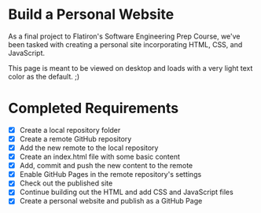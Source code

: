 # Build a Personal Website
As a final project to Flatiron's Software Engineering Prep Course, we've been tasked with creating a personal site incorporating HTML, CSS, and JavaScript.

This page is meant to be viewed on desktop and loads with a very light text color as the default. ;)

# Completed Requirements
- [x] Create a local repository folder
- [x] Create a remote GitHub repository
- [x] Add the new remote to the local repository
- [x] Create an index.html file with some basic content
- [x] Add, commit and push the new content to the remote
- [x] Enable GitHub Pages in the remote repository's settings
- [x] Check out the published site
- [x] Continue building out the HTML and add CSS and JavaScript files
- [x] Create a personal website and publish as a GitHub Page
